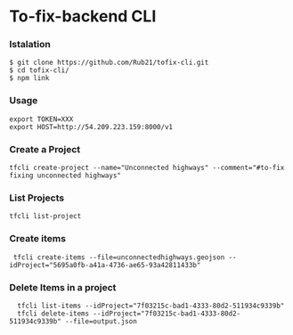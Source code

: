 # To-fix-backend CLI

### Istalation

```
$ git clone https://github.com/Rub21/tofix-cli.git
$ cd tofix-cli/
$ npm link

```

### Usage

```
export TOKEN=XXX
export HOST=http://54.209.223.159:8000/v1
```

### Create a Project

```
tfcli create-project --name="Unconnected highways" --comment="#to-fix fixing unconnected highways"

```

### List Projects

```
tfcli list-project

```
### Create items

```
 tfcli create-items --file=unconnectedhighways.geojson --idProject="5695a0fb-a41a-4736-ae65-93a42811433b"
```

### Delete Items in a project

```
  tfcli list-items --idProject="7f03215c-bad1-4333-80d2-511934c9339b"
  tfcli delete-items --idProject="7f03215c-bad1-4333-80d2-511934c9339b" --file=output.json

```